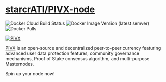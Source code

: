 # [starcrATI/PIVX-node](https://github.com/starcrATI/PIVX-node)

![Docker Cloud Build Status](https://img.shields.io/docker/cloud/build/starcrati/pivx-node?style=for-the-badge)
![Docker Image Version (latest semver)](https://img.shields.io/docker/v/starcrati/pivx-node?sort=semver&style=for-the-badge)
![Docker Pulls](https://img.shields.io/docker/pulls/starcrati/pivx-node?style=for-the-badge)

[![PIVX](https://raw.githubusercontent.com/PIVX-Project/Official-PIVX-Graphics/master/icons/colored/pivx-purple-shield%20(PNG)/128x128.png)](https://www.pivx.org/)

[PIVX](https://www.pivx.org) is an open-source and decentralized peer-to-peer currency featuring advanced user data protection features, community governance mechanisms, Proof of Stake consensus algorithm, and multi-purpose Masternodes.

Spin up your node now!
